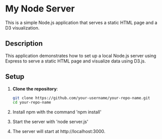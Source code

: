 # My Node Server

This is a simple Node.js application that serves a static HTML page and a D3 visualization.

## Description

This application demonstrates how to set up a local Node.js server using Express to serve a static HTML page and visualize data using D3.js.

## Setup

1. **Clone the repository**:
   ```bash
   git clone https://github.com/your-username/your-repo-name.git
   cd your-repo-name

2. Install npm with the command 'npm install'

3. Start the server with 'node server.js'

4. The server will start at http://localhost:3000.

